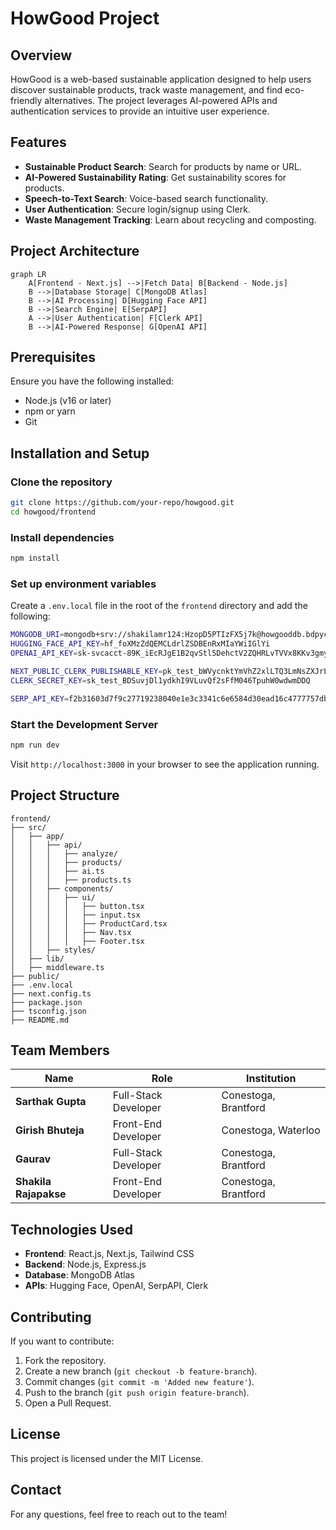 # HowGood Project

## Overview
HowGood is a web-based sustainable application designed to help users discover sustainable products, track waste management, and find eco-friendly alternatives. The project leverages AI-powered APIs and authentication services to provide an intuitive user experience.

## Features
- **Sustainable Product Search**: Search for products by name or URL.
- **AI-Powered Sustainability Rating**: Get sustainability scores for products.
- **Speech-to-Text Search**: Voice-based search functionality.
- **User Authentication**: Secure login/signup using Clerk.
- **Waste Management Tracking**: Learn about recycling and composting.

## Project Architecture
```mermaid
graph LR
    A[Frontend - Next.js] -->|Fetch Data| B[Backend - Node.js]
    B -->|Database Storage| C[MongoDB Atlas]
    B -->|AI Processing| D[Hugging Face API]
    B -->|Search Engine| E[SerpAPI]
    A -->|User Authentication| F[Clerk API]
    B -->|AI-Powered Response| G[OpenAI API]
```

## Prerequisites
Ensure you have the following installed:
- Node.js (v16 or later)
- npm or yarn
- Git

## Installation and Setup
### Clone the repository
```sh
git clone https://github.com/your-repo/howgood.git
cd howgood/frontend
```

### Install dependencies
```sh
npm install
```

### Set up environment variables
Create a `.env.local` file in the root of the `frontend` directory and add the following:
```sh
MONGODB_URI=mongodb+srv://shakilamr124:HzopD5PTIzFX5j7k@howgooddb.bdpyc.mongodb.net/HowGood?retryWrites=true&w=majority
HUGGING_FACE_API_KEY=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
OPENAI_API_KEY=sk-svcacct-89K_iEcRJgE1B2qvStl5DehctV2ZQHRLvTVVx8KKv3gmyjhcuTcEXhe2VmaLsyV5KT3BlbkFJXnAbJhwhCLamtvj_NMfC8EGJEqaO6E1Rl7aumVpdlfRzREwBXYq8J4I1HQ8qOavAA

NEXT_PUBLIC_CLERK_PUBLISHABLE_KEY=pk_test_bWVycnktYmVhZ2xlLTQ3LmNsZXJrLmFjY291bnRzLmRldiQ
CLERK_SECRET_KEY=sk_test_BDSuvjDl1ydkhI9VLuvQf2sFfM046TpuhW0wdwmDDQ

SERP_API_KEY=f2b31603d7f9c27719238040e1e3c3341c6e6584d30ead16c4777757dbe22010
```

### Start the Development Server
```sh
npm run dev
```
Visit `http://localhost:3000` in your browser to see the application running.

## Project Structure
```
frontend/
├── src/
│   ├── app/
│   │   ├── api/
│   │   │   ├── analyze/
│   │   │   ├── products/
│   │   │   ├── ai.ts
│   │   │   ├── products.ts
│   │   ├── components/
│   │   │   ├── ui/
│   │   │   │   ├── button.tsx
│   │   │   │   ├── input.tsx
│   │   │   │   ├── ProductCard.tsx
│   │   │   │   ├── Nav.tsx
│   │   │   │   ├── Footer.tsx
│   │   ├── styles/
│   ├── lib/
│   ├── middleware.ts
├── public/
├── .env.local
├── next.config.ts
├── package.json
├── tsconfig.json
├── README.md
```

## Team Members
| Name | Role | Institution |
|------|------|------------|
| **Sarthak Gupta** | Full-Stack Developer | Conestoga, Brantford |
| **Girish Bhuteja** | Front-End Developer | Conestoga, Waterloo |
| **Gaurav** | Full-Stack Developer | Conestoga, Brantford |
| **Shakila Rajapakse** | Front-End Developer | Conestoga, Brantford |

## Technologies Used
- **Frontend**: React.js, Next.js, Tailwind CSS
- **Backend**: Node.js, Express.js
- **Database**: MongoDB Atlas
- **APIs**: Hugging Face, OpenAI, SerpAPI, Clerk

## Contributing
If you want to contribute:
1. Fork the repository.
2. Create a new branch (`git checkout -b feature-branch`).
3. Commit changes (`git commit -m 'Added new feature'`).
4. Push to the branch (`git push origin feature-branch`).
5. Open a Pull Request.

## License
This project is licensed under the MIT License.

## Contact
For any questions, feel free to reach out to the team!
